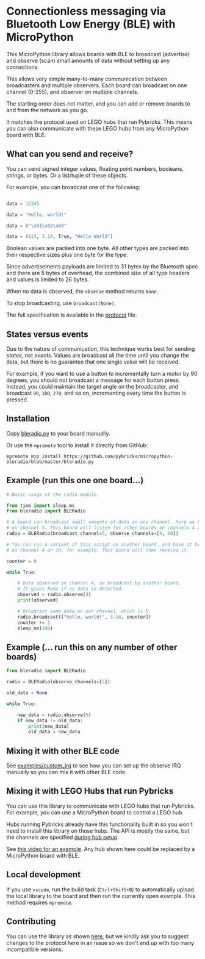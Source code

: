 # Connectionless messaging via Bluetooth Low Energy (BLE) with MicroPython

This MicroPython library allows boards with BLE to broadcast (advertise) and
observe (scan) small amounts of data without setting up any connections.

This allows very simple many-to-many communication between broadcasters
and multiple observers. Each board can broadcast on one channel (0-255), and
observer on multiple channels.

The starting order does not matter, and you can add or remove boards to and
from the network as you go.

It matches the protocol used on LEGO hubs that run Pybricks. This means you
can also communicate with these LEGO hubs from any MicroPython board with BLE.

## What can you send and receive?

You can send signed integer values, floating point numbers, booleans, strings,
or bytes. Or a list/tuple of these objects.

For example, you can broadcast one of the following:

```python

data = 12345

data = "Hello, world!"

data = b"\x01\x02\x03"

data = (123, 3.14, True, "Hello World")
```

Boolean values are packed into one byte. All other types are packed into their
respective sizes plus one byte for the type.

Since advertisements payloads are limited to 31 bytes by the Bluetooth spec and
there are 5 bytes of overhead, the combined size of all type headers and values
is limited to 26 bytes.

When no data is observed, the `observe` method returns `None`.

To stop broadcasting, use `broadcast(None)`.

The full specification is available in the [protocol](https://github.com/pybricks/technical-info/blob/master/pybricks-ble-broadcast-observe.md) file.

## States versus events

Due to the nature of communication, this technique works best for sending
_states_, not _events_. Values are broadcast all the time until you change the
data, but there is no guarantee that one single value will be received.

For example, if you want to use a button to incrementally turn a motor by 90
degrees, you should not broadcast a message for each button press. Instead, you could
maintain the target angle on the broadcaster, and broadcast `90`, `180`, `270`,
and so on, incrementing every time the button is pressed.

## Installation

Copy [bleradio.py](https://raw.githubusercontent.com/pybricks/micropython-bleradio/master/bleradio.py) to your board manually.

Or use the `mpremote` tool to install it directly from GitHub:

```
mpremote mip install https://github.com/pybricks/micropython-bleradio/blob/master/bleradio.py
```

## Example (run this one one board...)

```python
# Basic usage of the radio module.

from time import sleep_ms
from bleradio import BLERadio

# A board can broadcast small amounts of data on one channel. Here we broadcast
# on channel 5. This board will listen for other boards on channels 4 and 18.
radio = BLERadio(broadcast_channel=5, observe_channels=[4, 18])

# You can run a variant of this script on another board, and have it broadcast
# on channel 4 or 18, for example. This board will then receive it.

counter = 0

while True:

    # Data observed on channel 4, as broadcast by another board.
    # It gives None if no data is detected.
    observed = radio.observe(4)
    print(observed)

    # Broadcast some data on our channel, which is 5.
    radio.broadcast(["hello, world!", 3.14, counter])
    counter += 1
    sleep_ms(100)
```

## Example (... run this on any number of other boards)

```python
from bleradio import BLERadio

radio = BLERadio(observe_channels=[5])

old_data = None

while True:

    new_data = radio.observe(5)
    if new_data != old_data:
        print(new_data)
        old_data = new_data
```

## Mixing it with other BLE code

See [examples/custom_irq](examples/custom_irq.py) to see how you can set up the
observe IRQ manually so you can mix it with other BLE code.

## Mixing it with LEGO Hubs that run Pybricks

You can use this library to communicate with LEGO hubs that run Pybricks. For
example, you can use a MicroPython board to control a LEGO hub.

Hubs running Pybricks already have this functionality built in so you won't
need to install this library on those hubs. The API is mostly the same, but the
channels are specified [during hub
setup](https://docs.pybricks.com/en/latest/hubs/primehub.html).

See [this video for an example](https://www.youtube.com/watch?v=WzmcihSV2YE).
Any hub shown here could be replaced by a MicroPython board with BLE.

## Local development

If you use `vscode`, run the build task (`Ctrl+Shift+B`) to automatically
upload the local library to the board and then run the currently open example.
This method requires `mpremote`.

## Contributing

You can use the library as shown [here](./LICENSE), but we kindly ask you to
suggest changes to the protocol here in an issue so we don't end up with too
many incompatible versions.
